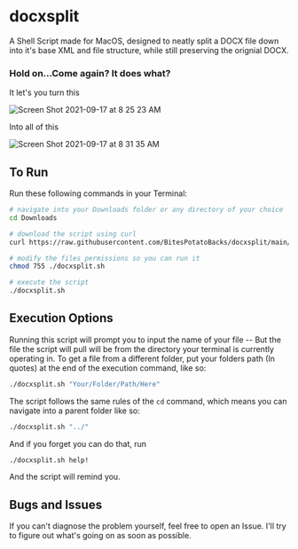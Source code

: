 # docxsplit
A Shell Script made for MacOS, designed to neatly split a DOCX file down into it's base XML and file structure, while still preserving the orignial DOCX.

### Hold on...Come again? It does what?
It let's you turn this

![Screen Shot 2021-09-17 at 8 25 23 AM](https://user-images.githubusercontent.com/83843298/133811606-9c8876eb-cbc8-446c-8e17-cfddab27f510.png)

Into all of this

![Screen Shot 2021-09-17 at 8 31 35 AM](https://user-images.githubusercontent.com/83843298/133813171-2493179c-5576-4cc4-9644-de008b5c6089.png)

## To Run

Run these following commands in your Terminal:
```zsh
# navigate into your Downloads folder or any directory of your choice
cd Downloads

# download the script using curl
curl https://raw.githubusercontent.com/BitesPotatoBacks/docxsplit/main/docxsplit.sh --output docxsplit.sh

# modify the files permissions so you can run it
chmod 755 ./docxsplit.sh

# execute the script
./docxsplit.sh
```

## Execution Options

Running this script will prompt you to input the name of your file -- But the file the script will pull will be from the directory your terminal is currently operating in. To get a file from a different folder, put your folders path (In quotes) at the end of the execution command, like so:

```zsh
./docxsplit.sh "Your/Folder/Path/Here"
```

The script follows the same rules of the ```cd``` command, which means you can navigate into a parent folder like so:

```zsh
./docxsplit.sh "../"
```

And if you forget you can do that, run

```zsh
./docxsplit.sh help!
```

And the script will remind you.

## Bugs and Issues

If you can't diagnose the problem yourself, feel free to open an Issue. I'll try to figure out what's going on as soon as possible.
